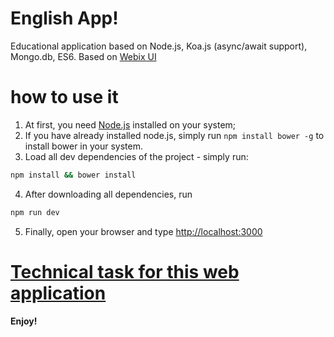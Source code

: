 # English App!

Educational application based on Node.js, Koa.js (async/await support), Mongo.db, ES6.
Based on [Webix UI](http://webix.com)

# how to use it

1. At first, you need [Node.js](https://nodejs.org/en/download/) installed on your system;
2. If you have already installed node.js, simply run `npm install bower -g` to install bower in your system.
3. Load all dev dependencies of the project - simply run:
```bash
npm install && bower install
```
4. After downloading all dependencies, run
```bash
npm run dev
```
5. Finally, open your browser and type [http://localhost:3000](http://localhost:3000)

# [Technical task for this web application](https://goo.gl/G9ErYA)

#### Enjoy!